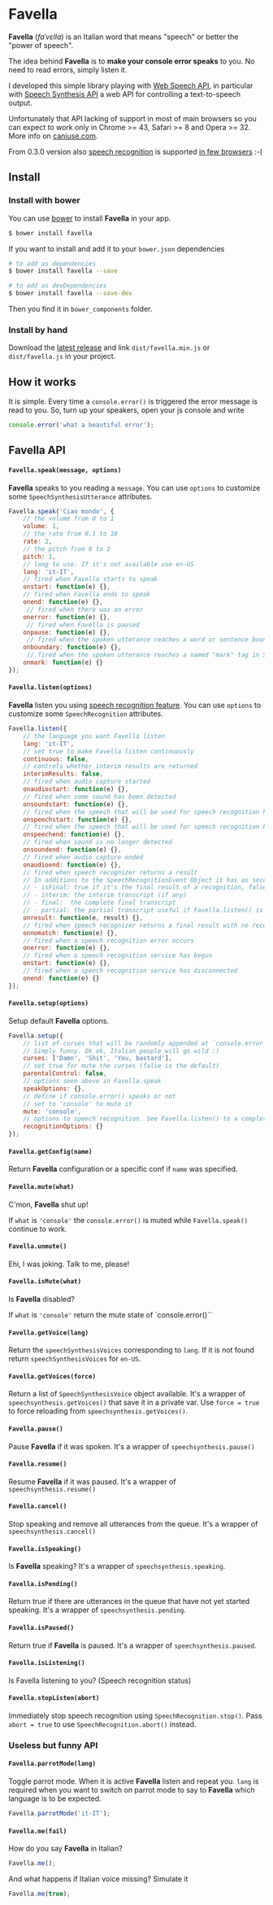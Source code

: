 # Favella

**Favella** (*faˈvɛlla*) is an Italian word that means "speech" or better the "power of speech".

The idea behind **Favella** is to **make your console error speaks** to you.
No need to read errors, simply listen it.

I developed this simple library playing with [Web Speech API](https://dvcs.w3.org/hg/speech-api/raw-file/tip/speechapi.html),
in particular with [Speech Synthesis API](https://dvcs.w3.org/hg/speech-api/raw-file/tip/speechapi.html#tts-section)
a web API for controlling a text-to-speech output.

Unfortunately that API lacking of support in most of main browsers
so you can expect to work only in Chrome >= 43, Safari >= 8 and Opera >= 32.
More info on [caniuse.com](http://caniuse.com/#search=speechsynthesis).

From 0.3.0 version also [speech recognition](https://dvcs.w3.org/hg/speech-api/raw-file/tip/speechapi.html#speechreco-section) is supported [in few browsers](http://caniuse.com/#feat=speech-recognition) :-(

## Install

### Install with bower

You can use [bower](https://bower.io) to install **Favella** in your app.

```bash
$ bower install favella
```

If you want to install and add it to your `bower.json` dependencies

```bash
# to add as dependencies
$ bower install favella --save

# to add as devDependencies
$ bower install favella --save-dev
```

Then you find it in `bower_components` folder.

### Install by hand

Download the [latest release](https://github.com/batopa/favella/releases) and link
`dist/favella.min.js` or `dist/favella.js` in your project.

## How it works

It is simple. Every time a `console.error()` is triggered the error message is read to you.
So, turn up your speakers, open your js console and write

```js
console.error('what a beautiful error');
```

## Favella API

#### `Favella.speak(message, options)`

**Favella** speaks to you reading a `message`. You can use `options` to customize some `SpeechSynthesisUtterance` attributes.

```js
Favella.speak('Ciao mondo', {
    // the volume from 0 to 1
    volume: 1,
    // the rate from 0.1 to 10
    rate: 2,
    // the pitch from 0 to 2
    pitch: 1,
    // lang to use. If it's not available use en-US
    lang: 'it-IT',
    // fired when Favella starts to speak
    onstart: function(e) {},
    // fired when Favella ends to speak
    onend: function(e) {},
     // fired when there was an error
    onerror: function(e) {},
     // fired when Favella is paused
    onpause: function(e) {},
     // fired when the spoken utterance reaches a word or sentence boundary
    onboundary: function(e) {},
     // fired when the spoken utterance reaches a named "mark" tag in SSML
    onmark: function(e) {}
});
```

#### `Favella.listen(options)`

**Favella** listen you using [speech recognition feature](https://dvcs.w3.org/hg/speech-api/raw-file/tip/speechapi.html#speechreco-section).
You can use `options` to customize some `SpeechRecognition` attributes.

```js
Favella.listen({
    // the language you want Favella listen
    lang: 'it-IT',
    // set true to make Favella listen continuously
    continuous: false,
    // controls whether interim results are returned
    interimResults: false,
    // fired when audio capture started
    onaudiostart: function(e) {},
    // fired when some sound has been detected
    onsoundstart: function(e) {},
    // fired when the speech that will be used for speech recognition has started
    onspeechstart: function(e) {},
    // fired when the speech that will be used for speech recognition has ended
    onspeechend: function(e) {},
    // fired when sound is no longer detected
    onsoundend: function(e) {},
    // fired when audio capture ended
    onaudioend: function(e) {},
    // fired when speech recognizer returns a result
    // In additions to the SpeechRecognitionEvent Object it has as second argument a special result object containing useful information:
    // - isFinal: true if it's the final result of a recognition, false if it's an interim result
    // - interim: the interim transcript (if any)
    // - final:  the complete final transcript
    // - partial: the partial transcript useful if Favella.listen() is used with continuous = true
    onresult: function(e, result) {},
    // fired when speech recognizer returns a final result with no recognition hypothesis that meet or exceed the confidence threshold
    onnomatch: function(e) {},
    // fired when a speech recognition error occurs
    onerror: function(e) {},
    // fired when a speech recognition service has begun
    onstart: function(e) {},
    // fired when a speech recognition service has disconnected
    onend: function(e) {}
});
```

#### `Favella.setup(options)`

Setup default **Favella** options.

```js
Favella.setup({
    // list of curses that will be randomly appended at `console.error` messages.
    // Simply funny. Ok ok, Italian people will go wild :)
    curses: ['Damn', 'Shit', 'You, bastard'],
    // set true for mute the curses (false is the default)
    parentalControl: false,
    // options seen above in Favella.speak
    speakOptions: {},
    // define if console.error() speaks or not
    // set to 'console' to mute it
    mute: 'console',
    // options to speech recognition. See Favella.listen() to a complete list
    recognitionOptions: {}
});
```

#### `Favella.getConfig(name)`

Return **Favella** configuration or a specific conf if `name` was specified.

#### `Favella.mute(what)`

C'mon, **Favella** shut up!

If `what` is `'console'` the `console.error()` is muted
while `Favella.speak()` continue to work.

#### `Favella.unmute()`

Ehi, I was joking. Talk to me, please!

#### `Favella.isMute(what)`

Is **Favella** disabled?

If `what` is `'console'` return the mute state of `console.error()``

#### `Favella.getVoice(lang)`

Return the `speechSynthesisVoices` corresponding to `lang`.
If it is not found return `speechSynthesisVoices` for `en-US`.

#### `Favella.getVoices(force)`

Return a list of `SpeechSynthesisVoice` object available.
It's a wrapper of `speechsynthesis.getVoices()` that save it in a private var.
Use `force = true` to force reloading from `speechsynthesis.getVoices()`.

#### `Favella.pause()`

Pause **Favella** if it was spoken.
It's a wrapper of `speechsynthesis.pause()`

#### `Favella.resume()`

Resume **Favella** if it was paused.
It's a wrapper of `speechsynthesis.resume()`

#### `Favella.cancel()`

Stop speaking and remove all utterances from the queue.
It's a wrapper of `speechsynthesis.cancel()`

#### `Favella.isSpeaking()`

Is **Favella** speaking?
It's a wrapper of `speechsynthesis.speaking`.

#### `Favella.isPending()`

Return true if there are utterances in the queue that have not yet started speaking.
It's a wrapper of `speechsynthesis.pending`.

#### `Favella.isPaused()`

Return true if **Favella** is paused.
It's a wrapper of `speechsynthesis.paused`.

#### `Favella.isListening()`

Is Favella listening to you? (Speech recognition status)

#### `Favella.stopListen(abort)`

Immediately stop speech recognition using `SpeechRecognition.stop()`.
Pass `abort = true` to use `SpeechRecognition.abort()` instead.

### Useless but funny API

#### `Favella.parrotMode(lang)`

Toggle parrot mode. When it is active **Favella** listen and repeat you.
`lang` is required when you want to switch on parrot mode to say to **Favella**
which language is to be expected.

```js
Favella.parrotMode('it-IT');
```

#### `Favella.me(fail)`

How do you say **Favella** in Italian?

```js
Favella.me();
```

And what happens if Italian voice missing? Simulate it

```js
Favella.me(true);
```
